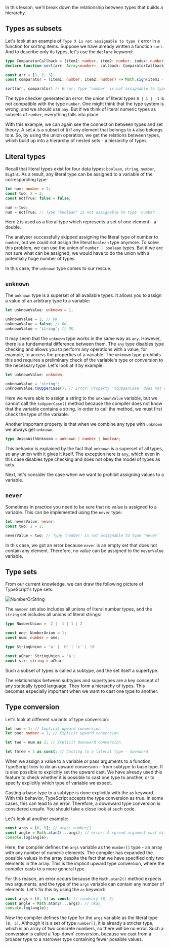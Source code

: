 
In this lesson, we'll break down the relationship between types that builds a hierarchy.

## Types as subsets

Let's look at an example of `Type X is not assignable to type Y` error in a function for sorting items. Suppose we have already written a function `sort`. And to describe only its types, let's use the `declare` keyword:

```typescript
type ComparatorCallback = (item1: number, item2: number, index: number) => -1 | 0 | 1
declare function sort(arr: Array<number>, callback: ComparatorCallback): Array<number>

const arr = [1, 2, 3];
const comparator = (item1: number, item2: number) => Math.sign(item1 - item2);

sort(arr, comparator) // Error: Type 'number' is not assignable to type '0 | 1 | -1'.
```

The type checker generated an error: the union of literal types `0 | 1 | -1` is not compatible with the type `number`. One might think that the type system is wrong, and we should use `any`. But if we think of literal numeric types as subsets of `number`, everything falls into place.

With this example, we can again see the connection between types and set theory. A set `A` is a subset of `B` if any element that belongs to `A` also belongs to `B`. So, by using the union operation, we get the relations between types, which build up into a hierarchy of nested sets - a hierarchy of types.

## Literal types

Recall that literal types exist for four data types: `boolean`, `string`, `number`, `BigInt`. As a result, any literal type can be assigned to a variable of the corresponding type:

```typescript
let num: number = 1;
const two: 2 = 2;
const notTrue: false = false;

num = two;
num = notTrue; // Type 'boolean' is not assignable to type 'number'.
```

Here `2` is used as a literal type which represents a set of one element - a double.

The analyser successfully skipped assigning the literal type of number to `number`, but we could not assign the literal `boolean` type anymore. To solve this problem, we can use the union of `number | boolean` types. But if we are not sure what can be assigned, we would have to do the union with a potentially huge number of types.

In this case, the `unknown` type comes to our rescue.

## `unknown`

The `unknown` type is a superset of all available types. It allows you to assign a value of an arbitrary type to a variable:

```typescript
let unknownValue: unknown = 1;

unknownValue = 2; // OK
unknownValue = false; // OK
unknownValue = 'string'; // OK
```

It may seem that the `unknown` type works in the same way as `any`. However, there is a fundamental difference between them. The `any` type disables type checking and allows you to perform any operations with a value, for example, to access the properties of a variable. The `unknown` type prohibits this and requires a preliminary check of the variable's type or conversion to the necessary type. Let's look at it by example:

```typescript
let unknownValue: unknown;

unknownValue = 'string';
unknownValue.toUpperCase(); // Error: Property 'toUpperCase' does not exist on type 'unknown'.
```

Here we were able to assign a string to the `unknownValue` variable, but we cannot call the `toUpperCase()` method because the compiler does not know that the variable contains a string. In order to call the method, we must first check the type of the variable.

Another important property is that when we combine any type with `unknown` we always get `unknown`:

```typescript
type UnionWithUnknown = unknown | number | boolean;
````

This behavior is explained by the fact that `unknown` is a superset of all types, so any union with it gives it itself. The exception here is `any`, which even in this case disables type checking and does not obey the model of types as sets.

Next, let's consider the case when we want to prohibit assigning values to a variable.

## `never`

Sometimes in practice you need to be sure that no value is assigned to a variable. This can be implemented using the `never` type:

```typescript
let neverValue: never;
const two: 2 = 2;

neverValue = two; // Type 'number' is not assignable to type 'never'
```

In this case, we got an error because `never` is an empty set that does not contain any element. Therefore, no value can be assigned to the `neverValue` variable.

## Type sets

From our current knowledge, we can draw the following picture of TypeScript's type sets:

![NumberOrString](https://raw.githubusercontent.com/hexlet-basics/exercises-typescript/main/modules/25-types/50-type-hierarcy/assets/hierarcy_circle.png)

The `number` set also includes all unions of literal number types, and the `string` set includes all unions of literal strings:

```typescript
type NumberUnion = -2 | -1 | 1 | 2

const one: NumberUnion = 1;
const num: number = one;

type StringUnion = 'a' | 'b' | 'c' | 'd'

const aChar: StringUnion = 'a';
const str: string = aChar;
```

Such a subset of types is called a subtype, and the set itself a supertype.

The relationships between subtypes and supertypes are a key concept of any statically typed language. They form a hierarchy of types. This becomes especially important when we want to cast one type to another.

## Type conversion

Let's look at different variants of type conversion:

```typescript
let num = 1; // Implicit upward conversion
let one: number = 1; // Explicit upward conversion

let two = num as 2; // Explicit downward conversion

let three = 3 as const; // Casting to a literal type - downward
```

When we assign a value to a variable or pass arguments to a function, TypeScript tries to do an upward conversion - from subtype to base type. It is also possible to explicitly set the upward cast. We have already used this feature to check whether it is possible to cast one type to another, or to specify explicitly which type of variable we expect.

Casting a base type to a subtype is done explicitly with the `as` keyword. With this behavior, TypeScript accepts the type conversion as true. In some cases, this can lead to an error. Therefore, a downward type conversion is considered unsafe. You should take a close look at such code.

Let's look at another example:

```typescript
const args = [8, 5]; // args: number[]
const angle = Math.atan2(...args); // error! A spread argument must either have a tuple type or be passed to a rest parameter.
console.log(angle);
```

Here, the compiler defines the `args` variable as the `number[]` type - an array with any number of numeric elements. The compiler has expanded the possible values in the array despite the fact that we have specified only two elements in the array. This is the implicit upward type conversion, where the compiler casts to a more general type.

For this reason, an error occurs because the `Math.atan2()` method expects two arguments, and the type of the `args` variable can contain any number of elements. Let's fix this by using the `as` keyword:

```typescript
const args = [8, 5] as const; // readonly [8, 5]
const angle = Math.atan2(...args); // okay
console.log(angle);
```

Now the compiler defines the type for the `args` variable as the literal type `[8, 5]`. Although it is a set of type `number[]`, it is already a stricter type, which is an array of two concrete numbers, so there will be no error. Such a conversion is called a ‘top-down’ conversion, because we cast from a broader type to a narrower type containing fewer possible values.
